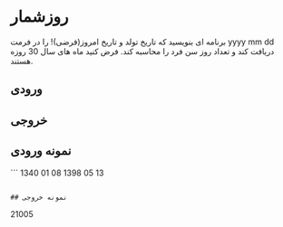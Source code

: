 # روزشمار

برنامه ای بنویسید که تاریخ تولد و تاریخ امروز(فرضی)! را در فرمت yyyy mm dd دریافت کند و تعداد روز سن فرد را محاسبه کند.
فرض کنید ماه های سال 30 روزه هستند.

## ورودی

## خروجی

## نمونه ورودی
‍‍‍‍```
1340 01 08
1398 05 13
```

## نمونه خروجی
```
21005
```
